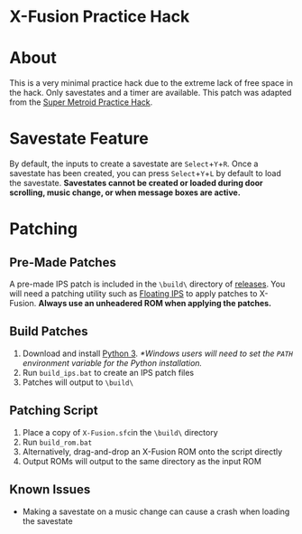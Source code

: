 # X-Fusion Practice Hack

# About

This is a very minimal practice hack due to the extreme lack of free space in the hack. Only savestates and a timer are available. This patch was adapted from the [Super Metroid Practice Hack](https://github.com/tewtal/sm_practice_hack).

# Savestate Feature

By default, the inputs to create a savestate are `Select`+`Y`+`R`. Once a savestate has been created, you can press `Select`+`Y`+`L` by default to load the savestate. **Savestates cannot be created or loaded during door scrolling, music change, or when message boxes are active.**

# Patching

## Pre-Made Patches

A pre-made IPS patch is included in the `\build\` directory of [releases](https://github.com/InsaneFirebat/X-Fusion-Practice/tree/main/releases). You will need a patching utility such as [Floating IPS](https://github.com/Alcaro/Flips) to apply patches to X-Fusion. **Always use an unheadered ROM when applying the patches.**

## Build Patches

1. Download and install [Python 3](https://python.org).
_\*Windows users will need to set the `PATH` environment variable for the Python installation._
2. Run `build_ips.bat` to create an IPS patch files
4. Patches will output to `\build\`

## Patching Script

1. Place a copy of `X-Fusion.sfc`in the `\build\` directory
2. Run `build_rom.bat`
3. Alternatively, drag-and-drop an X-Fusion ROM onto the script directly
4. Output ROMs will output to the same directory as the input ROM

## Known Issues

- Making a savestate on a music change can cause a crash when loading the savestate
